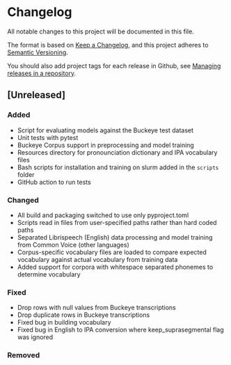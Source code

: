 # Changelog
All notable changes to this project will be documented in this file.

The format is based on [Keep a Changelog](https://keepachangelog.com/en/1.0.0/),
and this project adheres to [Semantic Versioning](https://semver.org/spec/v2.0.0.html).

You should also add project tags for each release in Github, see [Managing releases in a repository](https://docs.github.com/en/repositories/releasing-projects-on-github/managing-releases-in-a-repository).

## [Unreleased]
### Added
- Script for evaluating models against the Buckeye test dataset
- Unit tests with pytest
- Buckeye Corpus support in preprocessing and model training
- Resources directory for pronounciation dictionary and IPA vocabulary files
- Bash scripts for installation and training on slurm added in the `scripts` folder
- GitHub action to run tests

### Changed
- All build and packaging switched to use only pyproject.toml
- Scripts read in files from user-specified paths rather than hard coded paths
- Separated Librispeech (English) data processing and model training from Common Voice (other languages)
- Corpus-specific vocabulary files are loaded to compare expected vocabulary against actual vocabulary from training data
- Added support for corpora with whitespace separated phonemes to determine vocabulary

### Fixed
- Drop rows with null values from Buckeye transcriptions
- Drop duplicate rows in Buckeye transcriptions
- Fixed bug in building vocabulary
- Fixed bug in English to IPA conversion where keep_suprasegmental flag was ignored

### Removed
